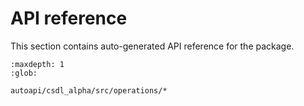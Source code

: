 # API reference 
This section contains auto-generated API reference for the package.

```{toctree}
:maxdepth: 1
:glob:

autoapi/csdl_alpha/src/operations/*
```